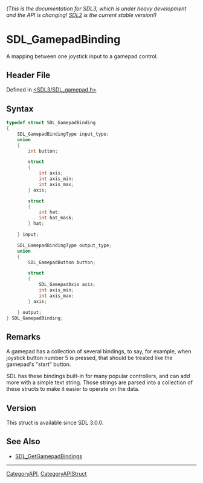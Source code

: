 ###### (This is the documentation for SDL3, which is under heavy development and the API is changing! [SDL2](https://wiki.libsdl.org/SDL2/) is the current stable version!)
# SDL_GamepadBinding

A mapping between one joystick input to a gamepad control.

## Header File

Defined in [<SDL3/SDL_gamepad.h>](https://github.com/libsdl-org/SDL/blob/main/include/SDL3/SDL_gamepad.h)

## Syntax

```c
typedef struct SDL_GamepadBinding
{
    SDL_GamepadBindingType input_type;
    union
    {
        int button;

        struct
        {
            int axis;
            int axis_min;
            int axis_max;
        } axis;

        struct
        {
            int hat;
            int hat_mask;
        } hat;

    } input;

    SDL_GamepadBindingType output_type;
    union
    {
        SDL_GamepadButton button;

        struct
        {
            SDL_GamepadAxis axis;
            int axis_min;
            int axis_max;
        } axis;

    } output;
} SDL_GamepadBinding;
```

## Remarks

A gamepad has a collection of several bindings, to say, for example, when
joystick button number 5 is pressed, that should be treated like the
gamepad's "start" button.

SDL has these bindings built-in for many popular controllers, and can add
more with a simple text string. Those strings are parsed into a collection
of these structs to make it easier to operate on the data.

## Version

This struct is available since SDL 3.0.0.

## See Also

- [SDL_GetGamepadBindings](SDL_GetGamepadBindings)

----
[CategoryAPI](CategoryAPI), [CategoryAPIStruct](CategoryAPIStruct)

